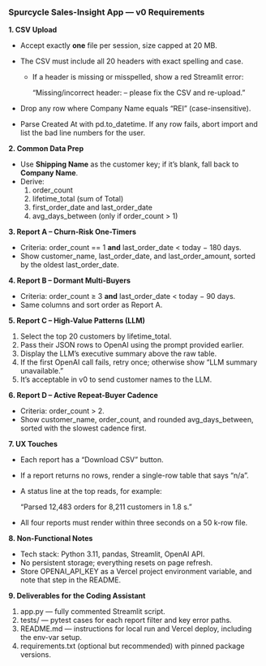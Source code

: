 ### **Spurcycle Sales-Insight App — v0 Requirements**

**1. CSV Upload**

- Accept exactly **one** file per session, size capped at 20 MB.
- The CSV must include all 20 headers with exact spelling and case.
    - If a header is missing or misspelled, show a red Streamlit error:
        
        “Missing/incorrect header: <name> – please fix the CSV and re-upload.”
        
- Drop any row where Company Name equals “REI” (case-insensitive).
- Parse Created At with pd.to_datetime. If any row fails, abort import and list the bad line numbers for the user.

**2. Common Data Prep**

- Use **Shipping Name** as the customer key; if it’s blank, fall back to **Company Name**.
- Derive:
    1. order_count
    2. lifetime_total (sum of Total)
    3. first_order_date and last_order_date
    4. avg_days_between (only if order_count > 1)

**3. Report A – Churn-Risk One-Timers**

- Criteria: order_count == 1 **and** last_order_date < today − 180 days.
- Show customer_name, last_order_date, and last_order_amount, sorted by the oldest last_order_date.

**4. Report B – Dormant Multi-Buyers**

- Criteria: order_count ≥ 3 **and** last_order_date < today − 90 days.
- Same columns and sort order as Report A.

**5. Report C – High-Value Patterns (LLM)**

1. Select the top 20 customers by lifetime_total.
2. Pass their JSON rows to OpenAI using the prompt provided earlier.
3. Display the LLM’s executive summary above the raw table.
4. If the first OpenAI call fails, retry once; otherwise show “LLM summary unavailable.”
5. It’s acceptable in v0 to send customer names to the LLM.

**6. Report D – Active Repeat-Buyer Cadence**

- Criteria: order_count > 2.
- Show customer_name, order_count, and rounded avg_days_between, sorted with the slowest cadence first.

**7. UX Touches**

- Each report has a “Download CSV” button.
- If a report returns no rows, render a single-row table that says “n/a”.
- A status line at the top reads, for example:
    
    “Parsed 12,483 orders for 8,211 customers in 1.8 s.”
    
- All four reports must render within three seconds on a 50 k-row file.

**8. Non-Functional Notes**

- Tech stack: Python 3.11, pandas, Streamlit, OpenAI API.
- No persistent storage; everything resets on page refresh.
- Store OPENAI_API_KEY as a Vercel project environment variable, and note that step in the README.

**9. Deliverables for the Coding Assistant**

1. app.py — fully commented Streamlit script.
2. tests/ — pytest cases for each report filter and key error paths.
3. README.md — instructions for local run and Vercel deploy, including the env-var setup.
4. requirements.txt (optional but recommended) with pinned package versions.
